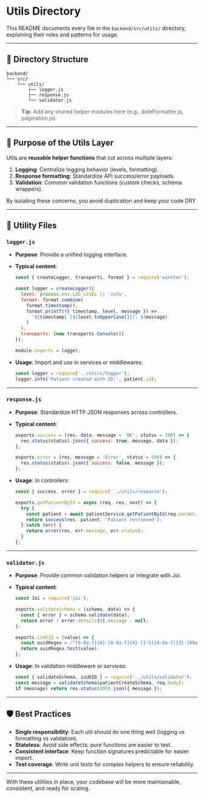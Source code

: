 # Utils Directory

This README documents every file in the `backend/src/utils/` directory, explaining their roles and patterns for usage.

---

## 📁 Directory Structure

```text
backend/
└── src/
    └── utils/
        ├── logger.js
        ├── response.js
        └── validator.js
```

> **Tip:** Add any shared helper modules here (e.g., dateFormatter.js, pagination.js).

---

## 🎯 Purpose of the Utils Layer

Utils are **reusable helper functions** that cut across multiple layers:

1. **Logging**: Centralize logging behavior (levels, formatting).
2. **Response formatting**: Standardize API success/error payloads.
3. **Validation**: Common validation functions (custom checks, schema wrappers).

By isolating these concerns, you avoid duplication and keep your code DRY.

---

## 📄 Utility Files

### `logger.js`

* **Purpose**: Provide a unified logging interface.
* **Typical content**:

  ```js
  const { createLogger, transports, format } = require('winston');

  const logger = createLogger({
    level: process.env.LOG_LEVEL || 'info',
    format: format.combine(
      format.timestamp(),
      format.printf(({ timestamp, level, message }) =>
        `${timestamp} [${level.toUpperCase()}]: ${message}`
      )
    ),
    transports: [new transports.Console()]
  });

  module.exports = logger;
  ```
* **Usage**: Import and use in services or middlewares:

  ```js
  const logger = require('../utils/logger');
  logger.info('Patient created with ID:', patient.id);
  ```

---

### `response.js`

* **Purpose**: Standardize HTTP JSON responses across controllers.
* **Typical content**:

  ```js
  exports.success = (res, data, message = 'OK', status = 200) => {
    res.status(status).json({ success: true, message, data });
  };

  exports.error = (res, message = 'Error', status = 500) => {
    res.status(status).json({ success: false, message });
  };
  ```
* **Usage**: In controllers:

  ```js
  const { success, error } = require('../utils/response');

  exports.getPatientById = async (req, res, next) => {
    try {
      const patient = await patientService.getPatientById(req.params.id);
      return success(res, patient, 'Patient retrieved');
    } catch (err) {
      return error(res, err.message, err.status);
    }
  };
  ```

---

### `validator.js`

* **Purpose**: Provide common validation helpers or integrate with Joi.
* **Typical content**:

  ```js
  const Joi = require('joi');

  exports.validateSchema = (schema, data) => {
    const { error } = schema.validate(data);
    return error ? error.details[0].message : null;
  };

  exports.isUUID = (value) => {
    const uuidRegex = /^[0-9a-f]{8}-[0-9a-f]{4}-[1-5][0-9a-f]{3}-[89ab][0-9a-f]{3}-[0-9a-f]{12}$/i;
    return uuidRegex.test(value);
  };
  ```
* **Usage**: In validation middleware or services:

  ```js
  const { validateSchema, isUUID } = require('../utils/validator');
  const message = validateSchema(patientCreateSchema, req.body);
  if (message) return res.status(400).json({ message });
  ```

---

## 🛡️ Best Practices

* **Single responsibility**: Each util should do one thing well (logging vs formatting vs validation).
* **Stateless**: Avoid side effects; pure functions are easier to test.
* **Consistent interface**: Keep function signatures predictable for easier import.
* **Test coverage**: Write unit tests for complex helpers to ensure reliability.

---

With these utilities in place, your codebase will be more maintainable, consistent, and ready for scaling.
